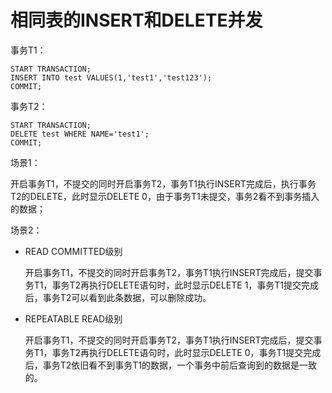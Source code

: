 # 相同表的INSERT和DELETE并发<a name="ZH-CN_TOPIC_0242370303"></a>

事务T1：

```
START TRANSACTION;
INSERT INTO test VALUES(1,'test1','test123');
COMMIT;
```

事务T2：

```
START TRANSACTION;
DELETE test WHERE NAME='test1';
COMMIT;
```

场景1：

开启事务T1，不提交的同时开启事务T2，事务T1执行INSERT完成后，执行事务T2的DELETE，此时显示DELETE 0，由于事务T1未提交，事务2看不到事务插入的数据；

场景2：

-   READ COMMITTED级别

    开启事务T1，不提交的同时开启事务T2，事务T1执行INSERT完成后，提交事务T1，事务T2再执行DELETE语句时，此时显示DELETE 1，事务T1提交完成后，事务T2可以看到此条数据，可以删除成功。

-   REPEATABLE READ级别

    开启事务T1，不提交的同时开启事务T2，事务T1执行INSERT完成后，提交事务T1，事务T2再执行DELETE语句时，此时显示DELETE 0，事务T1提交完成后，事务T2依旧看不到事务T1的数据，一个事务中前后查询到的数据是一致的。
